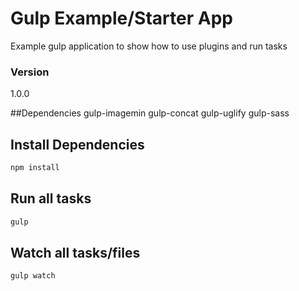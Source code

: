 # Gulp Example/Starter App

Example gulp application to show how to use plugins and run tasks

### Version
1.0.0

##Dependencies
gulp-imagemin
gulp-concat
gulp-uglify
gulp-sass

## Install Dependencies
```bash
npm install
```

## Run all tasks
```bash
gulp
```

## Watch all tasks/files
```bash-master
gulp watch
```
